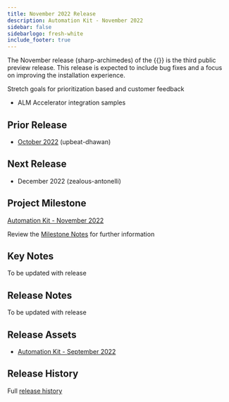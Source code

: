 ```yaml
---
title: November 2022 Release
description: Automation Kit - November 2022
sidebar: false
sidebarlogo: fresh-white
include_footer: true
---
```


The November release (sharp-archimedes) of the {{<product-name>}} is the third public preview release. This release is expected to include bug fixes and a focus on improving the installation experience.

Stretch goals for prioritization based and customer feedback

- ALM Accelerator integration samples

## Prior Release

- [October 2022](/releases/october-2022) (upbeat-dhawan)

## Next Release

- December 2022 (zealous-antonelli)

## Project Milestone

[Automation Kit - November 2022](https://github.com/orgs/microsoft/projects/486/views/4)

Review the [Milestone Notes](/releases/milestones) for further information

## Key Notes

To be updated with release

## Release Notes

To be updated with release

## Release Assets

- [Automation Kit - September 2022](https://github.com/microsoft/powercat-automation-kit/releases/tag/AutomationKit-September2022)

## Release History

Full [release history](/releases)
